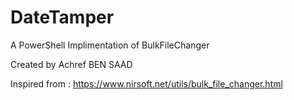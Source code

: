# DateTamper
A PowerShell Implimentation of BulkFileChanger

Created by Achref BEN SAAD

Inspired from : https://www.nirsoft.net/utils/bulk_file_changer.html
